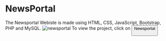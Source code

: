 # NewsPortal
The Newsportal Webiste is made using HTML, CSS, JavaScript, Bootstrap, PHP and MySQL.
![newsportal](https://github.com/Adityamishra1352/NewsPortal/assets/107679057/fbe7a0ff-e448-47da-a0b8-6b66d74da70f)
To view the project, click on <button onclick="window.location.href=https://newsportal0902.000webhostapp.com/">Newsportal</a>
